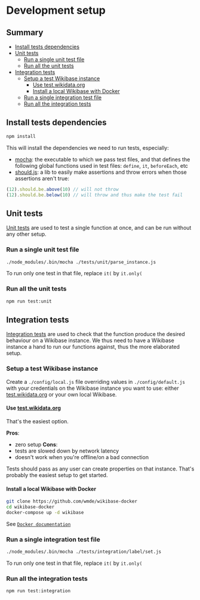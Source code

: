 # Development setup

## Summary

<!-- START doctoc generated TOC please keep comment here to allow auto update -->
<!-- DON'T EDIT THIS SECTION, INSTEAD RE-RUN doctoc TO UPDATE -->


- [Install tests dependencies](#install-tests-dependencies)
- [Unit tests](#unit-tests)
  - [Run a single unit test file](#run-a-single-unit-test-file)
  - [Run all the unit tests](#run-all-the-unit-tests)
- [Integration tests](#integration-tests)
  - [Setup a test Wikibase instance](#setup-a-test-wikibase-instance)
    - [Use test.wikidata.org](#use-testwikidataorg)
    - [Install a local Wikibase with Docker](#install-a-local-wikibase-with-docker)
  - [Run a single integration test file](#run-a-single-integration-test-file)
  - [Run all the integration tests](#run-all-the-integration-tests)

<!-- END doctoc generated TOC please keep comment here to allow auto update -->

## Install tests dependencies
```sh
npm install
```
This will install the dependencies we need to run tests, especially:
* [mocha](https://mochajs.org/): the executable to which we pass test files, and that defines the following global functions used in test files: `define`, `it`, `beforeEach`, etc
* [should.js](https://shouldjs.github.io/): a lib to easily make assertions and throw errors when those assertions aren't true:
```js
(12).should.be.above(10) // will not throw
(12).should.be.below(10) // will throw and thus make the test fail
```

## Unit tests
[Unit tests](https://en.wikipedia.org/wiki/Unit_testing) are used to test a single function at once, and can be run without any other setup.

### Run a single unit test file
```sh
./node_modules/.bin/mocha ./tests/unit/parse_instance.js
```
To run only one test in that file, replace `it(` by `it.only(`

### Run all the unit tests
```sh
npm run test:unit
```

## Integration tests
[Integration tests](https://en.wikipedia.org/wiki/Integration_testing) are used to check that the function produce the desired behaviour on a Wikibase instance. We thus need to have a Wikibase instance a hand to run our functions against, thus the more elaborated setup.

### Setup a test Wikibase instance

Create a `./config/local.js` file overriding values in `./config/default.js` with your credentials on the Wikibase instance you want to use: either [test.wikidata.org](https://test.wikidata.org) or your own local Wikibase.

#### Use [test.wikidata.org](https://test.wikidata.org)
That's the easiest option.

**Pros**:
  * zero setup
**Cons**:
  * tests are slowed down by network latency
  * doesn't work when you're offline/on a bad connection

Tests should pass as any user can create properties on that instance. That's probably the easiest setup to get started.

#### Install a local Wikibase with Docker

```sh
git clone https://github.com/wmde/wikibase-docker
cd wikibase-docker
docker-compose up -d wikibase
```

See [`Docker documentation`](https://docs.docker.com/compose/install/)

### Run a single integration test file
```sh
./node_modules/.bin/mocha ./tests/integration/label/set.js
```
To run only one test in that file, replace `it(` by `it.only(`

### Run all the integration tests
```sh
npm run test:integration
```
